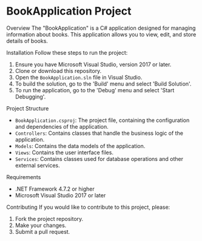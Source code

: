 
# BookApplication Project

 Overview
The "BookApplication" is a C# application designed for managing information about books. This application allows you to view, edit, and store details of books.

 Installation
Follow these steps to run the project:
1. Ensure you have Microsoft Visual Studio, version 2017 or later.
2. Clone or download this repository.
3. Open the `BookApplication.sln` file in Visual Studio.
4. To build the solution, go to the 'Build' menu and select 'Build Solution'.
5. To run the application, go to the 'Debug' menu and select 'Start Debugging'.

 Project Structure
- `BookApplication.csproj`: The project file, containing the configuration and dependencies of the application.
- `Controllers`: Contains classes that handle the business logic of the application.
- `Models`: Contains the data models of the application.
- `Views`: Contains the user interface files.
- `Services`: Contains classes used for database operations and other external services.

 Requirements
- .NET Framework 4.7.2 or higher
- Microsoft Visual Studio 2017 or later

 Contributing
If you would like to contribute to this project, please:
1. Fork the project repository.
2. Make your changes.
3. Submit a pull request.
